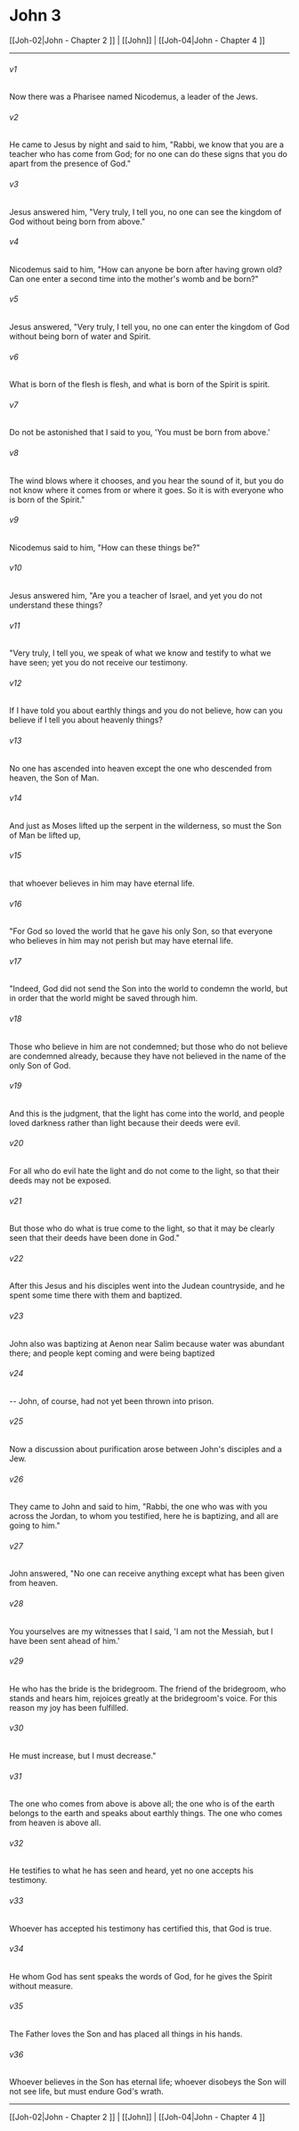 # John 3

[[Joh-02|John - Chapter 2 ]] | [[John]] | [[Joh-04|John - Chapter 4 ]]
***

###### v1
Now there was a Pharisee named Nicodemus, a leader of the Jews.
###### v2
He came to Jesus by night and said to him, "Rabbi, we know that you are a teacher who has come from God; for no one can do these signs that you do apart from the presence of God."
###### v3
Jesus answered him, "Very truly, I tell you, no one can see the kingdom of God without being born from above."
###### v4
Nicodemus said to him, "How can anyone be born after having grown old? Can one enter a second time into the mother's womb and be born?"
###### v5
Jesus answered, "Very truly, I tell you, no one can enter the kingdom of God without being born of water and Spirit.
###### v6
What is born of the flesh is flesh, and what is born of the Spirit is spirit.
###### v7
Do not be astonished that I said to you, 'You must be born from above.'
###### v8
The wind blows where it chooses, and you hear the sound of it, but you do not know where it comes from or where it goes. So it is with everyone who is born of the Spirit."
###### v9
Nicodemus said to him, "How can these things be?"
###### v10
Jesus answered him, "Are you a teacher of Israel, and yet you do not understand these things?
###### v11
"Very truly, I tell you, we speak of what we know and testify to what we have seen; yet you do not receive our testimony.
###### v12
If I have told you about earthly things and you do not believe, how can you believe if I tell you about heavenly things?
###### v13
No one has ascended into heaven except the one who descended from heaven, the Son of Man.
###### v14
And just as Moses lifted up the serpent in the wilderness, so must the Son of Man be lifted up,
###### v15
that whoever believes in him may have eternal life.
###### v16
"For God so loved the world that he gave his only Son, so that everyone who believes in him may not perish but may have eternal life.
###### v17
"Indeed, God did not send the Son into the world to condemn the world, but in order that the world might be saved through him.
###### v18
Those who believe in him are not condemned; but those who do not believe are condemned already, because they have not believed in the name of the only Son of God.
###### v19
And this is the judgment, that the light has come into the world, and people loved darkness rather than light because their deeds were evil.
###### v20
For all who do evil hate the light and do not come to the light, so that their deeds may not be exposed.
###### v21
But those who do what is true come to the light, so that it may be clearly seen that their deeds have been done in God."
###### v22
After this Jesus and his disciples went into the Judean countryside, and he spent some time there with them and baptized.
###### v23
John also was baptizing at Aenon near Salim because water was abundant there; and people kept coming and were being baptized
###### v24
-- John, of course, had not yet been thrown into prison.
###### v25
Now a discussion about purification arose between John's disciples and a Jew.
###### v26
They came to John and said to him, "Rabbi, the one who was with you across the Jordan, to whom you testified, here he is baptizing, and all are going to him."
###### v27
John answered, "No one can receive anything except what has been given from heaven.
###### v28
You yourselves are my witnesses that I said, 'I am not the Messiah, but I have been sent ahead of him.'
###### v29
He who has the bride is the bridegroom. The friend of the bridegroom, who stands and hears him, rejoices greatly at the bridegroom's voice. For this reason my joy has been fulfilled.
###### v30
He must increase, but I must decrease."
###### v31
The one who comes from above is above all; the one who is of the earth belongs to the earth and speaks about earthly things. The one who comes from heaven is above all.
###### v32
He testifies to what he has seen and heard, yet no one accepts his testimony.
###### v33
Whoever has accepted his testimony has certified this, that God is true.
###### v34
He whom God has sent speaks the words of God, for he gives the Spirit without measure.
###### v35
The Father loves the Son and has placed all things in his hands.
###### v36
Whoever believes in the Son has eternal life; whoever disobeys the Son will not see life, but must endure God's wrath.

***

[[Joh-02|John - Chapter 2 ]] | [[John]] | [[Joh-04|John - Chapter 4 ]]

